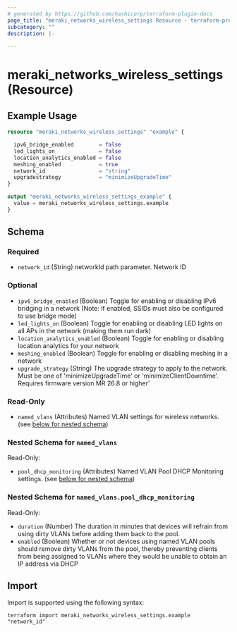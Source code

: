 ```yaml
---
# generated by https://github.com/hashicorp/terraform-plugin-docs
page_title: "meraki_networks_wireless_settings Resource - terraform-provider-meraki"
subcategory: ""
description: |-
  
---
```


# meraki_networks_wireless_settings (Resource)



## Example Usage

```terraform
resource "meraki_networks_wireless_settings" "example" {

  ipv6_bridge_enabled        = false
  led_lights_on              = false
  location_analytics_enabled = false
  meshing_enabled            = true
  network_id                 = "string"
  upgradestrategy            = "minimizeUpgradeTime"
}

output "meraki_networks_wireless_settings_example" {
  value = meraki_networks_wireless_settings.example
}
```

<!-- schema generated by tfplugindocs -->
## Schema

### Required

- `network_id` (String) networkId path parameter. Network ID

### Optional

- `ipv6_bridge_enabled` (Boolean) Toggle for enabling or disabling IPv6 bridging in a network (Note: if enabled, SSIDs must also be configured to use bridge mode)
- `led_lights_on` (Boolean) Toggle for enabling or disabling LED lights on all APs in the network (making them run dark)
- `location_analytics_enabled` (Boolean) Toggle for enabling or disabling location analytics for your network
- `meshing_enabled` (Boolean) Toggle for enabling or disabling meshing in a network
- `upgrade_strategy` (String) The upgrade strategy to apply to the network. Must be one of 'minimizeUpgradeTime' or 'minimizeClientDowntime'. Requires firmware version MR 26.8 or higher'

### Read-Only

- `named_vlans` (Attributes) Named VLAN settings for wireless networks. (see [below for nested schema](#nestedatt--named_vlans))

<a id="nestedatt--named_vlans"></a>
### Nested Schema for `named_vlans`

Read-Only:

- `pool_dhcp_monitoring` (Attributes) Named VLAN Pool DHCP Monitoring settings. (see [below for nested schema](#nestedatt--named_vlans--pool_dhcp_monitoring))

<a id="nestedatt--named_vlans--pool_dhcp_monitoring"></a>
### Nested Schema for `named_vlans.pool_dhcp_monitoring`

Read-Only:

- `duration` (Number) The duration in minutes that devices will refrain from using dirty VLANs before adding them back to the pool.
- `enabled` (Boolean) Whether or not devices using named VLAN pools should remove dirty VLANs from the pool, thereby preventing clients from being assigned to VLANs where they would be unable to obtain an IP address via DHCP

## Import

Import is supported using the following syntax:

```shell
terraform import meraki_networks_wireless_settings.example "network_id"
```
